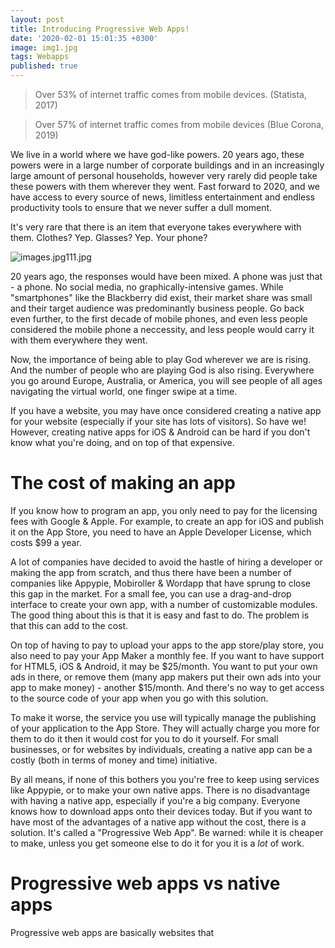 ```yaml
---
layout: post
title: Introducing Progressive Web Apps!
date: '2020-02-01 15:01:35 +0300'
image: img1.jpg
tags: Webapps
published: true
---
```

> Over 53% of internet traffic comes from mobile devices.
(Statista, 2017)

> Over 57% of internet traffic comes from mobile devices
(Blue Corona, 2019)

We live in a world where we have god-like powers. 20 years ago, these powers were in a large number of corporate buildings and in an increasingly large amount of personal households, however very rarely did people take these powers with them wherever they went. Fast forward to 2020, and we have access to every source of news, limitless entertainment and endless productivity tools to ensure that we never suffer a dull moment. 

It's very rare that there is an item that everyone takes everywhere with them. Clothes? Yep. Glasses? Yep. Your phone?

![images.jpg111.jpg]({{site.baseurl}}/_posts/images.jpg111.jpg)


20 years ago, the responses would have been mixed. A phone was just that - a phone. No social media, no graphically-intensive games. While "smartphones" like the Blackberry did exist, their market share was small and their target audience was predominantly business people. Go back even further, to the first decade of mobile phones, and even less people considered the mobile phone a neccessity, and less people would carry it with them everywhere they went. 

Now, the importance of being able to play God wherever we are is rising. And the number of people who are playing God is also rising. Everywhere you go around Europe, Australia, or America, you will see people of all ages navigating the virtual world, one finger swipe at a time.

If you have a website, you may have once considered creating a native app for your website (especially if your site has lots of visitors). So have we! However, creating native apps for iOS & Android can be hard if you don't know what you're doing, and on top of that expensive. 

# The cost of making an app
If you know how to program an app, you only need to pay for the licensing fees with Google & Apple. For example, to create an app for iOS and publish it on the App Store, you need to have an Apple Developer License, which costs $99 a year. 

A lot of companies have decided to avoid the hastle of hiring a developer or making the app from scratch, and thus there have been a number of companies like Appypie, Mobiroller & Wordapp that have sprung to close this gap in the market. For a small fee, you can use a drag-and-drop interface to create your own app, with a number of customizable modules. The good thing about this is that it is easy and fast to do. The problem is that this can add to the cost.

On top of having to pay to upload your apps to the app store/play store, you also need to pay your App Maker a monthly fee. If you want to have support for HTML5, iOS & Android, it may be $25/month. You want to put your own ads in there, or remove them (many app makers put their own ads into your app to make money) - another $15/month. And there's no way to get access to the source code of your app when you go with this solution.

To make it worse, the service you use will typically manage the publishing of your application to the App Store. They will actually charge you more for them to do it then it would cost for you to do it yourself. For small businesses, or for websites by individuals, creating a native app can be a costly (both in terms of money and time) initiative. 

By all means, if none of this bothers you you're free to keep using services like Appypie, or to make your own native apps. There is no disadvantage with having a native app, especially if you're a big company. Everyone knows how to download apps onto their devices today. But if you want to have most of the advantages of a native app without the cost, there is a solution. It's called a "Progressive Web App". Be warned: while it is cheaper to make, unless you get someone else to do it for you it is a *lot* of work.

# Progressive web apps vs native apps
Progressive web apps are basically websites that 